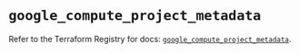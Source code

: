 # `google_compute_project_metadata`

Refer to the Terraform Registry for docs: [`google_compute_project_metadata`](https://registry.terraform.io/providers/hashicorp/google/6.12.0/docs/resources/compute_project_metadata).
